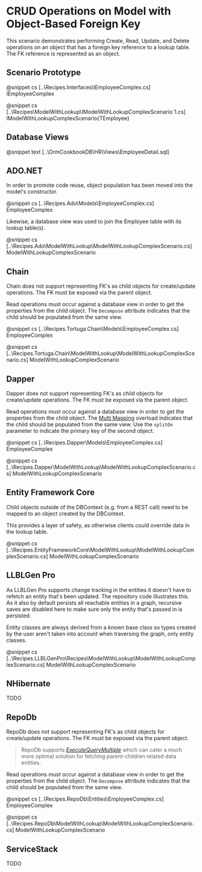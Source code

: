 ﻿# CRUD Operations on Model with Object-Based Foreign Key

This scenario demonstrates performing Create, Read, Update, and Delete operations on an object that has a foreign key reference to a lookup table. The FK reference is represented as an object.

## Scenario Prototype

@snippet cs [..\Recipes.Interfaces\IEmployeeComplex.cs] IEmployeeComplex

@snippet cs [..\Recipes\ModelWithLookup\IModelWithLookupComplexScenario`1.cs] IModelWithLookupComplexScenario{TEmployee}

## Database Views

@snippet text [..\OrmCookbookDB\HR\Views\EmployeeDetail.sql] 

## ADO.NET

In order to promote code reuse, object population has been moved into the model's constructor.

@snippet cs [..\Recipes.Ado\Models\EmployeeComplex.cs] EmployeeComplex

Likewise, a database view was used to join the Employee table with its lookup table(s).

@snippet cs [..\Recipes.Ado\ModelWithLookup\ModelWithLookupComplexScenario.cs] ModelWithLookupComplexScenario


## Chain

Chain does not support representing FK's as child objects for create/update operations. The FK must be exposed via the parent object.

Read operations must occur against a database view in order to get the properties from the child object. The `Decompose` attribute indicates that the child should be populated from the same view.

@snippet cs [..\Recipes.Tortuga.Chain\Models\EmployeeComplex.cs] EmployeeComplex

@snippet cs [..\Recipes.Tortuga.Chain\ModelWithLookup\ModelWithLookupComplexScenario.cs] ModelWithLookupComplexScenario


## Dapper

Dapper does not support representing FK's as child objects for create/update operations. The FK must be exposed via the parent object.

Read operations must occur against a database view in order to get the properties from the child object. The [Multi Mapping](https://github.com/StackExchange/Dapper#multi-mapping) overload indicates that the child should be populated from the same view. Use the `splitOn` parameter to indicate the primary key of the second object.

@snippet cs [..\Recipes.Dapper\Models\EmployeeComplex.cs] EmployeeComplex

@snippet cs [..\Recipes.Dapper\ModelWithLookup\ModelWithLookupComplexScenario.cs] ModelWithLookupComplexScenario

## Entity Framework Core

Child objects outside of the DBContext (e.g. from a REST call) need to be mapped to an object created by the DBContext.

This provides a layer of safety, as otherwise clients could override data in the lookup table.

@snippet cs [..\Recipes.EntityFrameworkCore\ModelWithLookup\ModelWithLookupComplexScenario.cs] ModelWithLookupComplexScenario

## LLBLGen Pro

As LLBLGen Pro supports change tracking in the entities it doesn't have to refetch an entity that's been updated. The repository code 
illustrates this. As it also by default persists all reachable entities in a graph, recursive saves are disabled here to make sure only the
entity that's passed in is persisted. 

Entity classes are always derived from a known base class so types created by the user aren't taken into account when traversing the graph, 
only entity classes. 

@snippet cs [..\Recipes.LLBLGenPro\Recipes\ModelWithLookup\ModelWithLookupComplexScenario.cs] ModelWithLookupComplexScenario


## NHibernate

TODO

## RepoDb

RepoDb does not support representing FK's as child objects for create/update operations. The FK must be exposed via the parent object.

> RepoDb supports [*ExecuteQueryMultiple*](https://github.com/mikependon/RepoDb/wiki/Multiple-Resultsets-via-QueryMultiple-and-ExecuteQueryMultiple#executing-multiple-sql-statements) which can cater a much more optimal solution for fetching parent-children related data entities.

Read operations must occur against a database view in order to get the properties from the child object. The `Decompose` attribute indicates that the child should be populated from the same view.

@snippet cs [..\Recipes.RepoDb\Entities\EmployeeComplex.cs] EmployeeComplex

@snippet cs [..\Recipes.RepoDb\ModelWithLookup\ModelWithLookupComplexScenario.cs] ModelWithLookupComplexScenario

## ServiceStack

TODO

